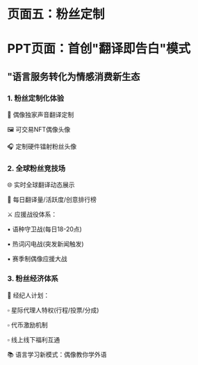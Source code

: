 # 页面五：粉丝定制

# PPT页面：首创"翻译即告白"模式

## "语言服务转化为情感消费新生态

### 1. 粉丝定制化体验

🎤 偶像独家声音翻译定制

🖼️ 可交易NFT偶像头像

🎧 定制硬件镭射粉丝头像

### 2. 全球粉丝竞技场

🌐 实时全球翻译动态展示

🏅 每日翻译量/活跃度/创意排行榜

⚔️ 应援战役体系：

▪️ 语种守卫战(每日18-20点)

▪️ 热词闪电战(突发新闻触发)

▪️ 赛季制偶像应援大战

### 3. 粉丝经济体系

💎 经纪人计划：

▫️ 星际代理人特权(行程/投票/分成)

▫️ 代币激励机制

▫️ 线上线下福利互通

📚 语言学习新模式：偶像教你学外语